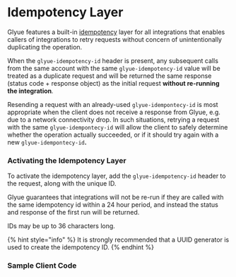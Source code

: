 # Idempotency Layer

Glyue features a built-in [idempotency](https://en.wikipedia.org/wiki/Idempotence) layer for all integrations that enables callers of integrations to retry requests without concern of unintentionally duplicating the operation.

When the `glyue-idempotency-id` header is present, any subsequent calls from the same account with the same `glyue-idempotency-id` value will be treated as a duplicate request and will be returned the same response (status code + response object) as the initial request **without re-running the integration**_._&#x20;

Resending a request with an already-used `glyue-idempontecy-id` is most appropriate when the client does not receive a response from Glyue, e.g. due to a network connectivity drop. In such situations, retrying a request with the same `glyue-idempontecy-id` will allow the client to safely determine whether the operation actually succeeded, or if it should try again with a new `glyue-idempontecy-id`**.**



### **Activating the Idempotency Layer**

To activate the idempotency layer, add the `glyue-idempotency-id` header to the request, along with the unique ID.&#x20;

Glyue guarantees that integrations will not be re-run if they are called with the same idempotency id within a 24 hour period, and instead the status and response of the first run will be returned.

IDs may be up to 36 characters long.

{% hint style="info" %}
It is strongly recommended that a UUID generator is used to create the idempotency ID.
{% endhint %}



### Sample Client Code
